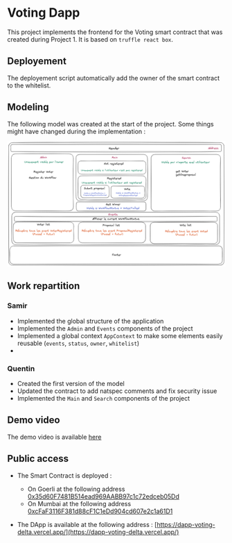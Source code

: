 # Voting Dapp

This project implements the frontend for the Voting smart contract that was created during Project 1. It is based on `truffle react box`.

## Deployement

The deployement script automatically add the owner of the smart contract to the whitelist.

## Modeling

The following model was created at the start of the project.
Some things might have changed during the implementation :

![Modeling Dapp](./dapp-voting-schema.png?raw=true)

## Work repartition

### Samir

- Implemented the global structure of the application
- Implemented the `Admin` and `Events` components of the project
- Implemented a global context `AppContext` to make some elements easily reusable (`events`, `status`, `owner`, `whitelist`)
-

### Quentin

- Created the first version of the model
- Updated the contract to add natspec comments and fix security issue
- Implemented the `Main` and `Search` components of the project

## Demo video

The demo video is available [here](https://www.loom.com/share/954c26b76928497ba3cb6e5520ba75b6)

## Public access

- The Smart Contract is deployed :
    - On Goerli at the following address [0x35d60F7481B514ead969AABB97c1c72edceb05Dd](https://goerli.etherscan.io/address/0x35d60F7481B514ead969AABB97c1c72edceb05Dd)
    - On Mumbai at the following address [0xcFaF3116F381d88cF1C1eDd904cd607e2c1a61D1](https://mumbai.polygonscan.com/address/0xcFaF3116F381d88cF1C1eDd904cd607e2c1a61D1)

- The DApp is available at the following address : [https://dapp-voting-delta.vercel.app/](https://dapp-voting-delta.vercel.app/)
